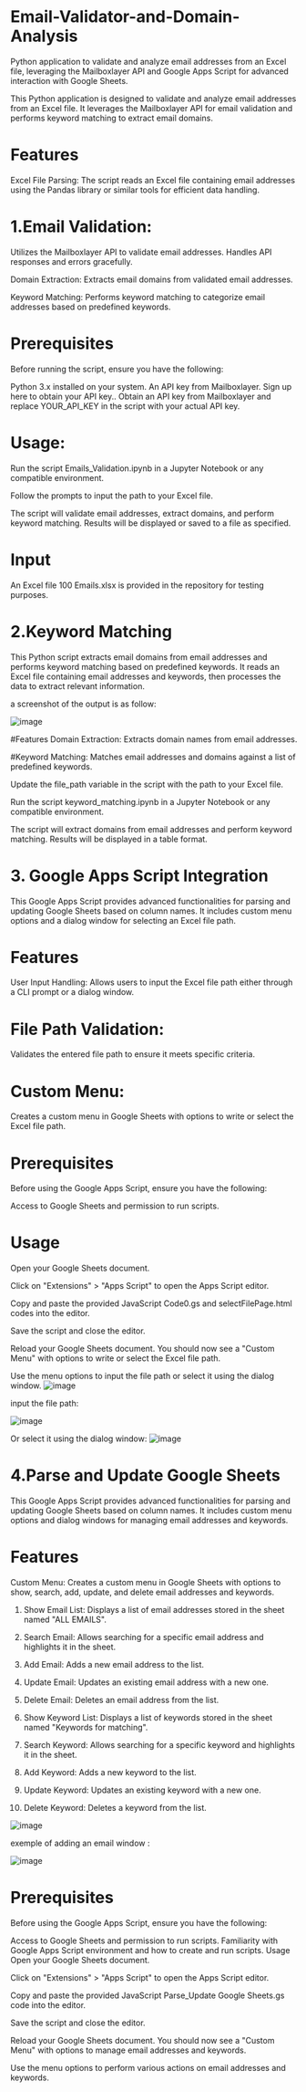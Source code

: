 # Email-Validator-and-Domain-Analysis
Python application to validate and analyze email addresses from an Excel file, leveraging the Mailboxlayer API and Google Apps Script for advanced interaction with Google Sheets.


This Python application is designed to validate and analyze email addresses from an Excel file. It leverages the Mailboxlayer API for email validation and performs keyword matching to extract email domains.

# Features
Excel File Parsing: The script reads an Excel file containing email addresses using the Pandas library or similar tools for efficient data handling.

# 1.Email Validation: 
Utilizes the Mailboxlayer API to validate email addresses. Handles API responses and errors gracefully.

Domain Extraction: Extracts email domains from validated email addresses.

Keyword Matching: Performs keyword matching to categorize email addresses based on predefined keywords.

# Prerequisites
Before running the script, ensure you have the following:

Python 3.x installed on your system.
An API key from Mailboxlayer. Sign up here to obtain your API key..
Obtain an API key from Mailboxlayer and replace YOUR_API_KEY in the script with your actual API key.
# Usage:
Run the script Emails_Validation.ipynb in a Jupyter Notebook or any compatible environment.

Follow the prompts to input the path to your Excel file.

The script will validate email addresses, extract domains, and perform keyword matching. Results will be displayed or saved to a file as specified.

# Input
An Excel file 100 Emails.xlsx is provided in the repository for testing purposes.

# 2.Keyword Matching
This Python script extracts email domains from email addresses and performs keyword matching based on predefined keywords. It reads an Excel file containing email addresses and keywords, then processes the data to extract relevant information.

a screenshot of the output is as follow: 

![image](https://github.com/Bechir-Mathlouthi/Email-Validator-and-Domain-Analysis/assets/164773848/8a1a417f-475e-4579-bc8c-1788ec69ddc5)


#Features
Domain Extraction: Extracts domain names from email addresses.

#Keyword Matching: Matches email addresses and domains against a list of predefined keywords.


Update the file_path variable in the script with the path to your Excel file.

Run the script keyword_matching.ipynb in a Jupyter Notebook or any compatible environment.

The script will extract domains from email addresses and perform keyword matching. Results will be displayed in a table format.

# 3. Google Apps Script Integration
This Google Apps Script provides advanced functionalities for parsing and updating Google Sheets based on column names. It includes custom menu options and a dialog window for selecting an Excel file path.

# Features
User Input Handling: Allows users to input the Excel file path either through a CLI prompt or a dialog window.

# File Path Validation:
Validates the entered file path to ensure it meets specific criteria.

# Custom Menu: 
Creates a custom menu in Google Sheets with options to write or select the Excel file path.

# Prerequisites
Before using the Google Apps Script, ensure you have the following:

Access to Google Sheets and permission to run scripts.
# Usage
Open your Google Sheets document.

Click on "Extensions" > "Apps Script" to open the Apps Script editor.

Copy and paste the provided JavaScript Code0.gs and selectFilePage.html codes into the editor.

Save the script and close the editor.

Reload your Google Sheets document. You should now see a "Custom Menu" with options to write or select the Excel file path.

Use the menu options to input the file path or select it using the dialog window.
![image](https://github.com/Bechir-Mathlouthi/Email-Validator-and-Domain-Analysis/assets/164773848/2d3ead10-786d-4355-9dd1-94336874034b)


input the file path:

![image](https://github.com/Bechir-Mathlouthi/Email-Validator-and-Domain-Analysis/assets/164773848/57ad4d87-bc62-44fd-a8d2-4749c5f03466)

Or select it using the dialog window:
![image](https://github.com/Bechir-Mathlouthi/Email-Validator-and-Domain-Analysis/assets/164773848/649b69fa-dac0-430b-917a-7eeecd67fb1c)


# 4.Parse and Update Google Sheets
This Google Apps Script provides advanced functionalities for parsing and updating Google Sheets based on column names. It includes custom menu options and dialog windows for managing email addresses and keywords.

# Features
Custom Menu: Creates a custom menu in Google Sheets with options to show, search, add, update, and delete email addresses and keywords.

1. Show Email List: Displays a list of email addresses stored in the sheet named "ALL EMAILS".

2. Search Email: Allows searching for a specific email address and highlights it in the sheet.

3. Add Email: Adds a new email address to the list.

4. Update Email: Updates an existing email address with a new one.

5. Delete Email: Deletes an email address from the list.

6. Show Keyword List: Displays a list of keywords stored in the sheet named "Keywords for matching".

7. Search Keyword: Allows searching for a specific keyword and highlights it in the sheet.

8. Add Keyword: Adds a new keyword to the list.

9. Update Keyword: Updates an existing keyword with a new one.

10. Delete Keyword: Deletes a keyword from the list.

![image](https://github.com/Bechir-Mathlouthi/Email-Validator-and-Domain-Analysis/assets/164773848/24ecfce3-2ae6-47c1-8f9f-eb3bcd66876e)


exemple of adding an email window :  

![image](https://github.com/Bechir-Mathlouthi/Email-Validator-and-Domain-Analysis/assets/164773848/f880fe0b-a30c-42df-aa8e-c1aca267fe26)

# Prerequisites
Before using the Google Apps Script, ensure you have the following:

Access to Google Sheets and permission to run scripts.
Familiarity with Google Apps Script environment and how to create and run scripts.
Usage
Open your Google Sheets document.

Click on "Extensions" > "Apps Script" to open the Apps Script editor.

Copy and paste the provided JavaScript Parse_Update Google Sheets.gs code into the editor.

Save the script and close the editor.

Reload your Google Sheets document. You should now see a "Custom Menu" with options to manage email addresses and keywords.

Use the menu options to perform various actions on email addresses and keywords.
